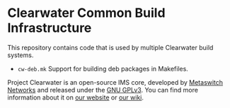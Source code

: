 # Clearwater Common Build Infrastructure

This repository contains code that is used by multiple Clearwater
build systems.

* `cw-deb.mk` Support for building deb packages in Makefiles.

Project Clearwater is an open-source IMS core, developed by [Metaswitch Networks](http://www.metaswitch.com) and released under the [GNU GPLv3](http://www.projectclearwater.org/download/license/). You can find more information about it on [our website](http://www.projectclearwater.org/) or [our wiki](http://clearwater.readthedocs.org/en/latest/).
